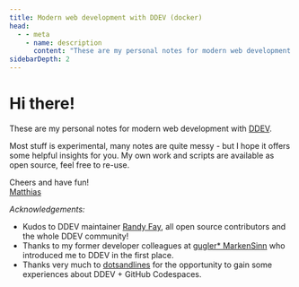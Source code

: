 ```yaml
---
title: Modern web development with DDEV (docker)
head:
  - - meta
    - name: description
      content: "These are my personal notes for modern web development with DDEV (docker). Most stuff is experimental, many notes are quite messy - but I hope it offers some helpful insights for you."
sidebarDepth: 2
---
```


# Hi there!

These are my personal notes for modern web development with [DDEV](/what-is-ddev).

Most stuff is experimental, many notes are quite messy - but I hope it offers some helpful insights for you. My own work and scripts are available as open source, feel free to re-use.

Cheers and have fun!<br>
[Matthias](https://mandrasch.dev)

_Acknowledgements:_

- Kudos to DDEV maintainer [Randy Fay](https://twitter.com/randyfay), all open source contributors and the whole DDEV community!
- Thanks to my former developer colleagues at [gugler\* MarkenSinn](https://markensinn.at/) who introduced me to DDEV in the first place.
- Thanks very much to [dotsandlines](https://www.dotsandlines.io/) for the opportunity to gain some experiences about DDEV + GitHub Codespaces.
